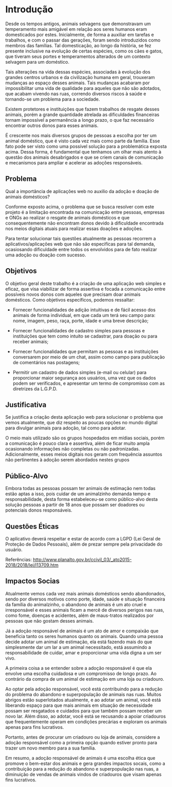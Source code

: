 # Introdução

Desde os tempos antigos, animais selvagens que demonstravam um temperamento mais amigável em relação aos seres humanos eram domesticados por estes. Inicialmente, de forma a auxiliar em tarefas e trabalhos, e com o passar das gerações, foram sendo introduzidos como membros das famílias. Tal domesticação, ao longo da história, se fez presente inclusive na evolução de certas espécies, como os cães e gatos, que tiveram seus portes e temperamentos alterados de um contexto selvagem para um doméstico. 

Tais alterações na vida dessas espécies, associadas à evolução dos grandes centros urbanos e da civilização humana em geral, trouxeram mudanças ao espaço desses animais. Tais mudanças acabaram por impossibilitar uma vida de qualidade para aqueles que não são adotados, que acabam vivendo nas ruas, correndo diversos riscos à saúde e tornando-se um problema para a sociedade. 

Existem protetores e instituições que fazem trabalhos de resgate desses animais, porém a grande quantidade atrelada as dificuldades financeiras tornam impossível a permanência a longo prazo, o que faz necessário encontrar outros donos para esses animais. 

É crescente nos mais diversos grupos de pessoas a escolha por ter um animal doméstico, que é visto cada vez mais como parte da família. Esse fato pode ser visto como uma possível solução para a problemática exposta acima. Dessa forma, é fundamental que tenhamos um olhar mais atento à questão dos animais desabrigados e que se criem canais de comunicação e mecanismos para ampliar e acelerar as adoções responsáveis.  


## Problema

Qual a importância de aplicações web no auxilio da adoção e doação de animais domésticos?

Conforme exposto acima, o problema que se busca resolver com este projeto é a limitação encontrada na comunicação entre pessoas, empresas e ONGs ao realizar o resgate de animais domésticos e que consequentemente não encontram donos devido à dificuldade encontrada nos meios digitais atuais para realizar essas doações e adoções.  

Para tentar solucionar tais questões atualmente as pessoas recorrem a aplicativos/aplicações web que não são especifícas para tal demanda, ocasiosando dificuldade entre todos os envolvidos para de fato realizar uma adoção ou doação com sucesso.


## Objetivos

O objetivo geral deste trabalho é a criação de uma aplicação web simples e eficaz, que visa viabilizar de forma assertiva e focada a comunicação entre possíveis novos donos com aqueles que precisam doar animais domésticos. Como objetivos específicos, podemos ressaltar:

- Fornecer funcionalidades de adição intuitivas e de fácil acesso dos animais de forma individual, em que cada um terá seu campo para: nome, imagem, peso, raça, porte, idade e uma breve descrição;
  
- Fornecer funcionalidades de cadastro simples para pessoas e instituições que tem como intuito se cadastrar, para doação ou para receber animais;

- Fornecer funcionalidades que permitam as pessoas e as instituições conversarem por meio de um chat, assim como campo para publicação de comentários nas postagens;

- Permitir um cadastro de dados simples (e-mail ou celular) para proporcionar maior segurança aos usuários, uma vez que os dados podem ser verificados, e apresentar um termo de compromisso com as diretrizes da L.G.P.D.


## Justificativa

Se justifica a criação desta aplicação web para solucionar o problema que vemos atualmente, que diz respeito as poucas opções no mundo digital para divulgar animais para adoção, tal como para adotar. 

O meio mais utilizado são os grupos hospedados em mídias sociais, porém a comunicação é pouco clara e assertiva, além de ficar muito ampla ocasionando informações não completas ou não padronizadas. Adicionalmente, esses meios digitais nos geram com frequência assuntos não pertinentes à adoção serem abordados nestes grupos


## Público-Alvo
 
Embora todas as pessoas possam ter animais de estimação nem todas estão aptas a isso, pois cuidar de um animalzinho demanda tempo e responsabilidade, desta forma estabeleceu-se como público-alvo desta solução pessoas a partir de 18 anos que possam ser doadores ou potenciais donos responsáveis.  

   
## Questões Éticas

O aplicativo deverá respeitar e estar de acordo com a LGPD (Lei Geral de Proteção de Dados Pessoais), além de prezar sempre pela privacidade do usuário.

Referências:
http://www.planalto.gov.br/ccivil_03/_ato2015-2018/2018/lei/l13709.htm

   
## Impactos Socias

Atualmente vemos cada vez mais animais domésticos sendo abandonados, sendo por diversos motivos como porte, idade, saúde e situação financeira da família do animalzinho, o abandono de animais é um ato cruel e irresponsável e esses animais ficam a mercê de diversos perigos nas ruas, como fome, doenças e acidentes, além de maus-tratos realizados por pessoas que não gostam desses animais.

Já a adoção responsável de animais é um ato de amor e compaixão que beneficia tanto os seres humanos quanto os animais. Quando uma pessoa decide adotar um animal de estimação, ela está fazendo mais do que simplesmente dar um lar a um animal necessitado, está assumindo a responsabilidade de cuidar, amar e proporcionar uma vida digna a um ser vivo. 

A primeira coisa a se entender sobre a adoção responsável é que ela envolve uma escolha cuidadosa e um compromisso de longo prazo. Ao contrário da compra de um animal de estimação em uma loja ou criadouro. 

Ao optar pela adoção responsável, você está contribuindo para a redução do problema do abandono e superpopulação de animais nas ruas. Muitos abrigos estão superlotados atualmente, e ao adotar um animal, você está liberando espaço para que mais animais em situação de necessidade possam ser resgatados e cuidados para que também possam receber um novo lar. Além disso, ao adotar, você está se recusando a apoiar criadouros que frequentemente operam em condições precárias e exploram os animais apenas para fins lucrativos.

Portanto, antes de procurar um criadouro ou loja de animais, considere a adoção responsável como a primeira opção quando estiver pronto para trazer um novo membro para a sua família.

Em resumo, a adoção responsável de animais é uma escolha ética que promove o bem-estar dos animais e gera grandes impactos socais, como a contribuição para a redução do abandono e superpopulação nas ruas, a diminuição de vendas de animais vindos de criadouros  que visam apenas fins lucrativos.
